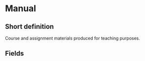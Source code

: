 # Manual
## Short definition
Course and assignment materials produced for teaching purposes.
## Fields
